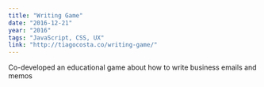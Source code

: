 ```yaml
---
title: "Writing Game"
date: "2016-12-21"
year: "2016"
tags: "JavaScript, CSS, UX"
link: "http://tiagocosta.co/writing-game/"
---
```


Co-developed an educational game about how to write business emails and memos
